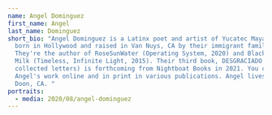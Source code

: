 ```yaml
---
name: Angel Dominguez
first_name: Angel
last_name: Dominguez
short_bio: "Angel Dominguez is a Latinx poet and artist of Yucatec Maya descent,
  born in Hollywood and raised in Van Nuys, CA by their immigrant family.
  They're the author of RoseSunWater (Operating System, 2020) and Black Lavender
  Milk (Timeless, Infinite Light, 2015). Their third book, DESGRACIADO (the
  collected letters) is forthcoming from Nightboat Books in 2021. You can find
  Angel's work online and in print in various publications. Angel lives in Bonny
  Doon, CA. "
portraits:
  - media: 2020/08/angel-dominguez
---
```

